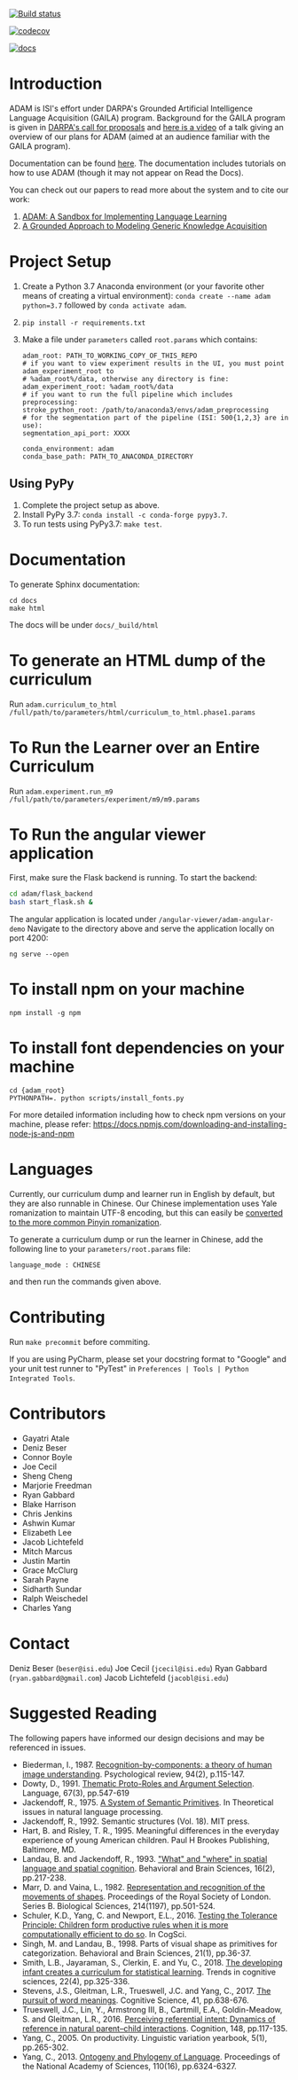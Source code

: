 [![Build status](https://travis-ci.com/isi-vista/adam.svg?branch=master)](https://travis-ci.com/isi-vista/adam.svg?branch=master)

[![codecov](https://codecov.io/gh/isi-vista/adam/branch/master/graph/badge.svg)](https://codecov.io/gh/isi-vista/adam)

[![docs](https://readthedocs.org/projects/adam-language-learner/badge/?version=latest)](https://adam-language-learner.readthedocs.io/en/latest/)

# Introduction

ADAM is ISI's effort under DARPA's Grounded Artificial Intelligence Language Acquisition (GAILA) program.
Background for the GAILA program is given in [DARPA's call for proposals](https://www.fbo.gov/utils/view?id=b084633eb2501d60932bb77bf5ffb192)
and [here is a video](https://youtu.be/xGsIKHKqKdw) of a talk giving an overview of our plans for ADAM
(aimed at an audience familiar with the GAILA program).

Documentation can be found [here](https://adam-language-learner.readthedocs.io/en/latest/).
The documentation includes tutorials on how to use ADAM (though it may not appear on Read the Docs).

You can check out our papers to read more about the system and to cite our work:

1. [ADAM: A Sandbox for Implementing Language Learning](https://arxiv.org/abs/2105.02263)
2. [A Grounded Approach to Modeling Generic Knowledge Acquisition](https://arxiv.org/abs/2105.03207)

# Project Setup

1. Create a Python 3.7 Anaconda environment (or your favorite other means of creating a virtual environment): `conda create --name adam python=3.7` followed by `conda activate adam`.
2. `pip install -r requirements.txt`
3. Make a file under `parameters` called `root.params` which contains:

   ```
   adam_root: PATH_TO_WORKING_COPY_OF_THIS_REPO
   # if you want to view experiment results in the UI, you must point adam_experiment_root to
   # %adam_root%/data, otherwise any directory is fine:
   adam_experiment_root: %adam_root%/data
   # if you want to run the full pipeline which includes preprocessing:
   stroke_python_root: /path/to/anaconda3/envs/adam_preprocessing
   # for the segmentation part of the pipeline (ISI: 500{1,2,3} are in use):
   segmentation_api_port: XXXX

   conda_environment: adam
   conda_base_path: PATH_TO_ANACONDA_DIRECTORY
   ```

## Using PyPy

1. Complete the project setup as above.
2. Install PyPy 3.7: `conda install -c conda-forge pypy3.7`.
3. To run tests using PyPy3.7: `make test`.

# Documentation

To generate Sphinx documentation:

```
cd docs
make html
```

The docs will be under `docs/_build/html`

# To generate an HTML dump of the curriculum

Run `adam.curriculum_to_html /full/path/to/parameters/html/curriculum_to_html.phase1.params`

# To Run the Learner over an Entire Curriculum

Run `adam.experiment.run_m9 /full/path/to/parameters/experiment/m9/m9.params`

# To Run the angular viewer application

First, make sure the Flask backend is running. To start the backend:

```bash
cd adam/flask_backend
bash start_flask.sh &
```

The angular application is located under `/angular-viewer/adam-angular-demo`
Navigate to the directory above and serve the application locally on port 4200:

```
ng serve --open
```

# To install npm on your machine

```
npm install -g npm
```

# To install font dependencies on your machine

```
cd {adam_root}
PYTHONPATH=. python scripts/install_fonts.py
```

For more detailed information including how to check npm versions on your machine, please refer: https://docs.npmjs.com/downloading-and-installing-node-js-and-npm

# Languages

Currently, our curriculum dump and learner run in English by default, but they are also runnable in Chinese.
Our Chinese implementation uses Yale romanization to maintain UTF-8 encoding, but this can easily be [converted to the more common
Pinyin romanization](https://ctext.org/pinyin.pl?if=en&text=&from=yale&to=pinyin).

To generate a curriculum dump or run the learner in Chinese, add the following line to your `parameters/root.params` file:

```
language_mode : CHINESE
```

and then run the commands given above.

# Contributing

Run `make precommit` before commiting.

If you are using PyCharm, please set your docstring format to "Google" and your unit test runner to "PyTest" in
`Preferences | Tools | Python Integrated Tools`.

# Contributors

- Gayatri Atale
- Deniz Beser
- Connor Boyle
- Joe Cecil
- Sheng Cheng
- Marjorie Freedman
- Ryan Gabbard
- Blake Harrison
- Chris Jenkins
- Ashwin Kumar
- Elizabeth Lee
- Jacob Lichtefeld
- Mitch Marcus
- Justin Martin
- Grace McClurg
- Sarah Payne
- Sidharth Sundar
- Ralph Weischedel
- Charles Yang

# Contact

Deniz Beser (`beser@isi.edu`)
Joe Cecil (`jcecil@isi.edu`)
Ryan Gabbard (`ryan.gabbard@gmail.com`)
Jacob Lichtefeld (`jacobl@isi.edu`)

# Suggested Reading

The following papers have informed our design decisions and may be referenced in issues.

- Biederman, I., 1987. [Recognition-by-components: a theory of human image understanding](https://s3.amazonaws.com/academia.edu.documents/30745513/Recognition_by_Components.pdf?response-content-disposition=inline%3B%20filename%3DRecognition-by-components_a_theory_of_hu.pdf&X-Amz-Algorithm=AWS4-HMAC-SHA256&X-Amz-Credential=AKIAIWOWYYGZ2Y53UL3A%2F20191101%2Fus-east-1%2Fs3%2Faws4_request&X-Amz-Date=20191101T152508Z&X-Amz-Expires=3600&X-Amz-SignedHeaders=host&X-Amz-Signature=a96e731888ff6e33bce40edf1f7acaf243f3b09556bd72aa77134657913602f1).
  Psychological review, 94(2), p.115-147.
- Dowty, D., 1991. [Thematic Proto-Roles and Argument Selection](http://www.letras.ufmg.br/padrao_cms/documentos/profs/marciacancado/dowty1991.pdf).
  Language, 67(3), pp.547-619
- Jackendoff, R., 1975. [A System of Semantic Primitives](https://www.aclweb.org/anthology/T75-2006.pdf). In
  Theoretical issues in natural language processing.
- Jackendoff, R., 1992. Semantic structures (Vol. 18). MIT press.
- Hart, B. and Risley, T. R., 1995. Meaningful differences in the everyday experience of young American children. Paul
  H Brookes Publishing, Baltimore, MD.
- Landau, B. and Jackendoff, R., 1993. ["What" and "where" in spatial language and spatial cognition](http://www2.denizyuret.com/bib/landau/landau1993and/MLandau.pdf).
  Behavioral and Brain Sciences, 16(2), pp.217-238.
- Marr, D. and Vaina, L., 1982. [Representation and recognition of the movements of shapes](https://royalsocietypublishing.org/doi/pdf/10.1098/rspb.1982.0024).
  Proceedings of the Royal Society of London. Series B. Biological Sciences, 214(1197), pp.501-524.
- Schuler, K.D., Yang, C. and Newport, E.L., 2016. [Testing the Tolerance Principle: Children form productive rules
  when it is more computationally efficient to do so](https://www.ling.upenn.edu/~ycharles/papers/syn2016.pdf). In CogSci.
- Singh, M. and Landau, B., 1998. Parts of visual shape as primitives for categorization. Behavioral and Brain Sciences,
  21(1), pp.36-37.
- Smith, L.B., Jayaraman, S., Clerkin, E. and Yu, C., 2018.
  [The developing infant creates a curriculum for statistical learning](http://www.cogs.indiana.edu/~dll/papers/tics_2018.pdf).
  Trends in cognitive sciences, 22(4), pp.325-336.
- Stevens, J.S., Gleitman, L.R., Trueswell, J.C. and Yang, C., 2017. [The pursuit of word meanings](https://www.ling.upenn.edu/~ycharles/papers/pursuit-final.pdf).
  Cognitive Science, 41, pp.638-676.
- Trueswell, J.C., Lin, Y., Armstrong III, B., Cartmill, E.A., Goldin-Meadow, S. and Gleitman, L.R., 2016.
  [Perceiving referential intent: Dynamics of reference in natural parent–child interactions](https://cpb-us-w2.wpmucdn.com/web.sas.upenn.edu/dist/4/81/files/2017/07/Trueswell-et-al-Perceiving-referential-intent-142dnbw.pdf).
  Cognition, 148, pp.117-135.
- Yang, C., 2005. On productivity. Linguistic variation yearbook, 5(1), pp.265-302.
- Yang, C., 2013. [Ontogeny and Phylogeny of Language](https://www.ling.upenn.edu/~ycharles/PNAS-2013-final.pdf).
  Proceedings of the National Academy of Sciences, 110(16), pp.6324-6327.
